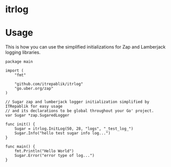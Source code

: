 # itrlog

# Usage
This is how you can use the simplified initializations for Zap and Lamberjack logging libraries.
```
package main

import (
	"fmt"

	"github.com/itrepablik/itrlog"
	"go.uber.org/zap"
)

// Sugar zap and lumberjack logger initialization simplified by ITRepablik for easy usage
// and its declarations to be global throughout your Go' project.
var Sugar *zap.SugaredLogger

func init() {
	Sugar = itrlog.InitLog(50, 28, "logs", "_test_log_")
	Sugar.Info("hello test sugar info log...")
}

func main() {
	fmt.Println("Hello World")
	Sugar.Error("error type of log...")
}
```
